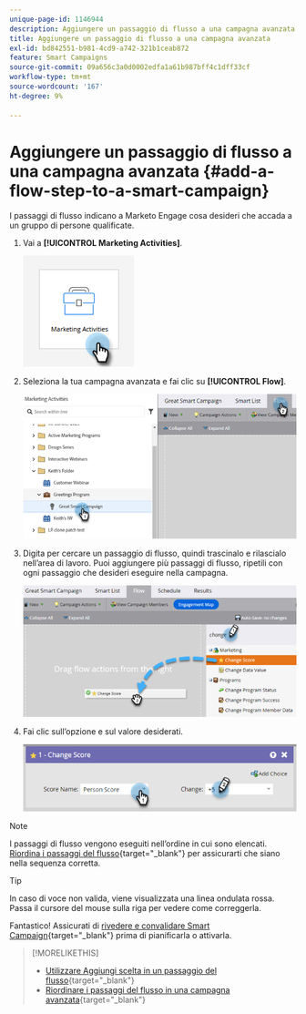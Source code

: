 ```yaml
---
unique-page-id: 1146944
description: Aggiungere un passaggio di flusso a una campagna avanzata - Documentazione di Marketo - Documentazione del prodotto
title: Aggiungere un passaggio di flusso a una campagna avanzata
exl-id: bd842551-b981-4cd9-a742-321b1ceab872
feature: Smart Campaigns
source-git-commit: 09a656c3a0d0002edfa1a61b987bff4c1dff33cf
workflow-type: tm+mt
source-wordcount: '167'
ht-degree: 9%

---
```


# Aggiungere un passaggio di flusso a una campagna avanzata {#add-a-flow-step-to-a-smart-campaign}

I passaggi di flusso indicano a Marketo Engage cosa desideri che accada a un gruppo di persone qualificate.

1. Vai a **[!UICONTROL Marketing Activities]**.

   ![](assets/add-a-flow-step-to-a-smart-campaign-1.png)

1. Seleziona la tua campagna avanzata e fai clic su **[!UICONTROL Flow]**.

   ![](assets/add-a-flow-step-to-a-smart-campaign-2.png)

1. Digita per cercare un passaggio di flusso, quindi trascinalo e rilascialo nell’area di lavoro. Puoi aggiungere più passaggi di flusso, ripetili con ogni passaggio che desideri eseguire nella campagna.

   ![](assets/add-a-flow-step-to-a-smart-campaign-3.png)

1. Fai clic sull’opzione e sul valore desiderati.

   ![](assets/add-a-flow-step-to-a-smart-campaign-4.png)

>[!NOTE]
>
>I passaggi di flusso vengono eseguiti nell’ordine in cui sono elencati. [Riordina i passaggi del flusso](/help/marketo/product-docs/core-marketo-concepts/smart-campaigns/flow-actions/reorder-the-flow-steps-in-a-smart-campaign.md){target="_blank"} per assicurarti che siano nella sequenza corretta.

>[!TIP]
>
>In caso di voce non valida, viene visualizzata una linea ondulata rossa. Passa il cursore del mouse sulla riga per vedere come correggerla.

Fantastico! Assicurati di [rivedere e convalidare Smart Campaign](/help/marketo/product-docs/core-marketo-concepts/smart-campaigns/creating-a-smart-campaign/smart-campaign-checklist.md){target="_blank"} prima di pianificarla o attivarla.

>[!MORELIKETHIS]
>
>* [Utilizzare Aggiungi scelta in un passaggio del flusso](/help/marketo/product-docs/core-marketo-concepts/smart-campaigns/flow-actions/use-add-choice-in-a-flow-step.md){target="_blank"}
>* [Riordinare i passaggi del flusso in una campagna avanzata](/help/marketo/product-docs/core-marketo-concepts/smart-campaigns/flow-actions/reorder-the-flow-steps-in-a-smart-campaign.md){target="_blank"}
